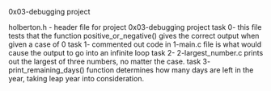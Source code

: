 0x03-debugging project

holberton.h - header file for project 0x03-debugging project
task 0-  this file tests that the function positive_or_negative() gives the correct output when given a case of 0
task 1- commented out code in 1-main.c file is what would cause the output to go into an infinite loop
task 2- 2-largest_number.c prints out the largest of three numbers, no matter the case.
task 3- print_remaining_days() function determines how many days are left in the year, taking leap year into consideration.
